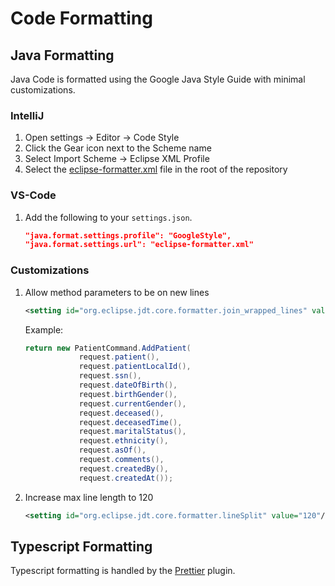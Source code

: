 # Code Formatting

## Java Formatting

Java Code is formatted using the Google Java Style Guide with minimal customizations.

### IntelliJ

1. Open settings -> Editor -> Code Style
1. Click the Gear icon next to the Scheme name
1. Select Import Scheme -> Eclipse XML Profile
1. Select the [eclipse-formatter.xml](../eclipse-formatter.xml) file in the root of the repository

### VS-Code

1. Add the following to your `settings.json`.

   ```json
   "java.format.settings.profile": "GoogleStyle",
   "java.format.settings.url": "eclipse-formatter.xml"
   ```

### Customizations

1. Allow method parameters to be on new lines

   ```xml
   <setting id="org.eclipse.jdt.core.formatter.join_wrapped_lines" value="false"/>
   ```

   Example:

   ```java
   return new PatientCommand.AddPatient(
               request.patient(),
               request.patientLocalId(),
               request.ssn(),
               request.dateOfBirth(),
               request.birthGender(),
               request.currentGender(),
               request.deceased(),
               request.deceasedTime(),
               request.maritalStatus(),
               request.ethnicity(),
               request.asOf(),
               request.comments(),
               request.createdBy(),
               request.createdAt());
   ```

1. Increase max line length to 120

   ```xml
   <setting id="org.eclipse.jdt.core.formatter.lineSplit" value="120"/>

   ```

## Typescript Formatting

Typescript formatting is handled by the [Prettier](https://marketplace.visualstudio.com/items?itemName=esbenp.prettier-vscode) plugin.
